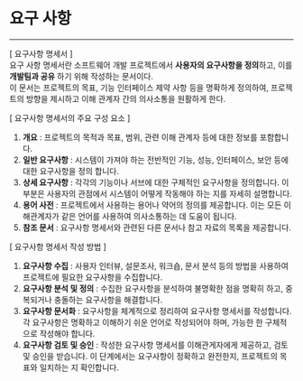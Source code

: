 # 요구 사항

-------------------

[ 요구사항 명세서 ]<br>
요구 사항 명세서란 소프트웨어 개발 프로젝트에서 **사용자의 요구사항을 정의**하고, 이를 **개발팀과 공유** 하기 위해 작성하는 문서이다.<br>
이 문서는 프로젝트의 목표, 기능 인터페이스 제약 사항 등을 명확하게 정의하여, 프로젝트의 방향을 제시하고 이해 관계자 간의 의사소통을 원활하게 한다.

[ 요구사항 명세서의 주요 구성 요소 ]<br>
1. **개요** : 프로젝트의 목적과 목표, 범위, 관련 이해 관계자 등에 대한 정보를 포함합니다.
2. **일반 요구사항** : 시스템이 가져야 하는 전반적인 기능, 성능, 인터페이스, 보안 등에 대한 요구사항을 정의 합니다.
3. **상세 요구사항** : 각각의 기능이나 서브에 대한 구체적인 요구사항을 정의합니다. 이 부분은 사용자의 관점에서 시스템이 어떻게 작동해야 하는 지를 자세히 설명합니다.
4. **용어 사전** : 프로젝트에서 사용하는 용어나 약어의 정의를 제공합니다. 이는 모든 이해관계자가 같은 언어를 사용하여 의사소통하는 데 도움이 됩니다.
5. **참조 문서** : 요구사항 명세서와 관련된 다른 문서나 참고 자료의 목록을 제공합니다.

[ 요구사항 명세서 작성 방법 ]<br>
1. **요구사항 수집** : 사용자 인터뷰, 설문조사, 워크숍, 문서 분석 등의 방법을 사용하여 프로젝트에 필요한 요구사항을 수집합니다.
2. **요구사항 분석 및 정의** : 수집한 요구사항을 분석하여 불명확한 점을 명확히 하고, 중복되거나 충돌하는 요구사항을 해결합니다.
3. **요구사항 문서화** : 요구사항을 체계적으로 정리하여 요구사항 명세서를 작성합니다. 각 요구사항은 명확하고 이해하기 쉬운 언어로 작성되어야 하며, 가능한 한 구체적으로 작성해야 합니다.
4. **요구사항 검토 및 승인** : 작성한 요구사항 명세서를 이해관게자에게 제공하고, 검토 및 승인을 받습니다. 이 단계에서는 요구사항이 정확하고 완전한지, 프로젝트의 목표와 일치하는 지 확인합니다.

